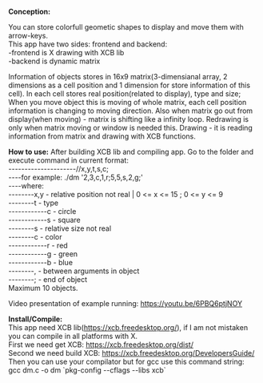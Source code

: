 <b>Conception:</b>

You can store colorfull geometic shapes to display and move them with arrow-keys.<br>
This app have two sides: frontend and backend:<br>
 -frontend is X drawing with XCB lib<br>
 -backend is dynamic matrix<br>

Information of objects stores in 16x9 matrix(3-dimensianal array, 2 dimensions as a cell position and 1 dimension for store information of this cell).
In each cell stores real position(related to display), type and size; 
When you move object this is moving of whole matrix, each cell position information is changing to moving direction.
Also when matrix go out from display(when moving) - matrix is shifting like a infinity loop.
Redrawing is only when matrix moving or window is needed this.
Drawing - it is reading information from matrix and drawing with XCB functions.

<b>How to use:</b>
After building XCB lib and compiling app. Go to the folder and execute command in current format:<br>
---------------------//x,y,t,s,c;<br>
----for example: ./dm '2,3,c,1,r;5,5,s,2,g;'<br>
----where:<br>
--------x,y - relative position not real | 0 <= x <= 15 ; 0 <= y <= 9<br>
--------t - type<br>
------------c - circle<br>
------------s - square<br>
--------s - relative size not real<br>
--------c - color<br>
------------r - red<br>
------------g - green<br>
------------b - blue<br>
--------, - between arguments in object<br>
--------; - end of object<br>
Maximum 10 objects.<br>

Video presentation of example running: <a href="https://youtu.be/6PBQ6ptjNOY">https://youtu.be/6PBQ6ptjNOY</a><br>

<b>Install/Compile:</b><br>
This app need XCB lib(https://xcb.freedesktop.org/), if I am not mistaken you can compile in all platforms with X.<br>
First we need get XCB: https://xcb.freedesktop.org/dist/<br>
Second we need build XCB: https://xcb.freedesktop.org/DevelopersGuide/<br>
Then you can use your compilator but for gcc use this command string:<br>
gcc dm.c -o dm \`pkg-config --cflags --libs xcb\` <br>
